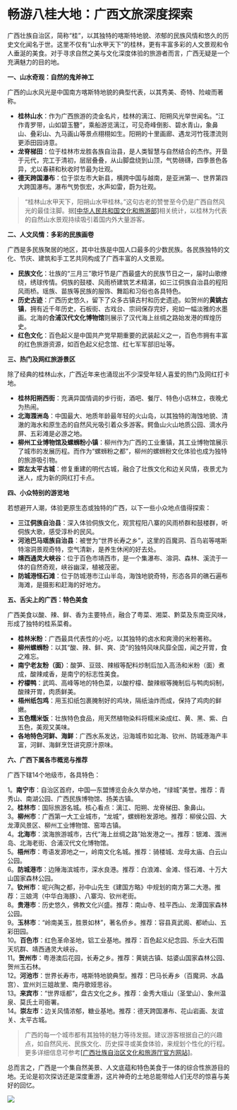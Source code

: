# 畅游八桂大地：广西文旅深度探索  

广西壮族自治区，简称“桂”，以其独特的喀斯特地貌、浓郁的民族风情和悠久的历史文化闻名于世。这里不仅有“山水甲天下”的桂林，更有丰富多彩的人文景观和令人垂涎的美食。对于寻求自然之美与文化深度体验的旅游者而言，广西无疑是一个充满魅力的目的地。  

**一、山水奇观：自然的鬼斧神工**  

广西的山水风光是中国南方喀斯特地貌的典型代表，以其秀美、奇特、险峻而著称。  

* **桂林山水**：作为广西旅游的烫金名片，桂林的漓江、阳朔风光举世闻名。“江作青罗带，山如碧玉簪”，乘船游览漓江，可见奇峰倒影、碧水青山，象鼻山、叠彩山、九马画山等景点栩栩如生。阳朔的十里画廊、遇龙河竹筏漂流则更添田园诗意。  
* **龙脊梯田**：位于桂林市龙胜各族自治县，是人类智慧与自然结合的杰作。开垦于元代，完工于清初，层层叠叠，从山脚盘绕到山顶，气势磅礴，四季景色各异，尤以春耕和秋收时节最为壮观。  
* **德天跨国瀑布**：位于崇左市大新县，横跨中国与越南，是亚洲第一、世界第四大跨国瀑布。瀑布气势恢宏，水声如雷，蔚为壮观。  

>“桂林山水甲天下，阳朔山水甲桂林。”这句古老的赞誉至今仍是广西自然风光的最佳注脚。据<a href="http://www.mct.gov.cn" target="_blank">[中华人民共和国文化和旅游部]</a>相关统计，以桂林为代表的自然山水景观持续吸引着国内外大量游客。  

**二、人文风情：多彩的民族画卷**  

广西是多民族聚居的地区，其中壮族是中国人口最多的少数民族。各民族独特的文化、节庆、建筑和手工艺共同构成了广西丰富的人文景观。  

* **民族文化**：壮族的“三月三”歌圩节是广西最盛大的民族节日之一，届时山歌缭绕，绣球传情。侗族的鼓楼、风雨桥建筑艺术精湛，如三江侗族自治县的程阳风雨桥。瑶族、苗族等民族的服饰、舞蹈和习俗也各具特色。  
* **历史古迹**：广西历史悠久，留下了众多古镇古村和历史遗迹。如贺州的**黄姚古镇**，拥有近千年历史，石板街、古戏台、宗祠保存完好，宛如一幅淡雅的水墨画。北海的**合浦汉代文化博物馆**则展示了汉代海上丝绸之路始发港的辉煌历史。  
* **红色文化**：百色起义是中国共产党早期重要的武装起义之一，百色市拥有丰富的红色旅游资源，如百色起义纪念馆、红七军军部旧址等。  

**三、热门及网红旅游景区**  

除了经典的桂林山水，广西近年来也涌现出不少深受年轻人喜爱的热门及网红打卡地。  

* **桂林阳朔西街**：充满异国情调的步行街，酒吧、餐厅、特色小店林立，夜晚尤为热闹。  
* **北海涠洲岛**：中国最大、地质年龄最年轻的火山岛，以其独特的海蚀地貌、清澈的海水和原生态的自然风光吸引着众多游客。鳄鱼山火山地质公园、滴水丹屏、五彩滩是必游之地。  
* **柳州工业博物馆及螺蛳粉小镇**：柳州作为广西的工业重镇，其工业博物馆展示了城市的发展历程。而作为“螺蛳粉之都”，柳州的螺蛳粉文化体验也成为独特的旅游吸引物。  
* **崇左太平古城**：修复重建的明代古城，融合了壮族文化和边关风情，夜景尤为迷人，成为新的网红打卡点。  

**四、小众特别的游览地**  

若想避开人潮，体验更原生态或独特的广西，以下一些小众地点值得探索：  

* **三江侗族自治县**：深入体验侗族文化，观赏程阳八寨的风雨桥群和鼓楼群，听侗族大歌，感受淳朴的民风。  
* **河池巴马瑶族自治县**：被誉为“世界长寿之乡”，这里的百魔洞、百鸟岩等喀斯特溶洞景观奇特，空气清新，是养生休闲的好去处。  
* **靖西通灵大峡谷**：位于百色市靖西市，是一个集瀑布、溶洞、森林、溪流于一体的自然奇观，峡谷幽深，植被茂密。  
* **防城港怪石滩**：位于防城港市江山半岛，海蚀地貌奇特，形态各异的礁石遍布海滩，是摄影和赶海的好地方。  

**五、舌尖上的广西：特色美食**  

广西美食以酸、辣、鲜、香为主要特点，融合了粤菜、湘菜、黔菜及东南亚风味，形成了独特的桂系菜肴。  

* **桂林米粉**：广西最具代表性的小吃，以其独特的卤水和爽滑的米粉著称。  
* **柳州螺蛳粉**：以其“酸、辣、鲜、爽、烫”的独特风味风靡全国，闻之开胃，食之难忘。  
* **南宁老友粉（面）**：酸笋、豆豉、辣椒等配料炒制后加入高汤和米粉（面）煮成，酸辣咸香，是南宁的标志性美食。  
* **柠檬鸭**：武鸣、高峰等地的特色菜，以酸柠檬、酸辣椒等腌制后与鸭肉焖制，酸辣开胃，肉质鲜美。  
* **梧州纸包鸡**：用玉扣纸包裹腌制好的鸡块，隔纸油炸而成，保持了鸡肉的鲜嫩。  
* **五色糯米饭**：壮族特色食品，用天然植物染料将糯米染成红、黄、黑、紫、白五色，美观又美味。  
* **各地特色河鲜、海鲜**：广西水系发达，沿海城市如北海、钦州、防城港海产丰富，河鲜、海鲜烹饪讲究原汁原味。  

**六、广西下属各市概览与推荐**  

广西下辖14个地级市，各具特色：  

1。**南宁市**：自治区首府，中国—东盟博览会永久举办地，“绿城”美誉。推荐：青秀山、南湖公园、广西民族博物馆、扬美古镇。  
2。**桂林市**：国际旅游名城。核心看点：漓江、阳朔、龙脊梯田、象鼻山。  
3。**柳州市**：广西第一大工业城市，“龙城”，螺蛳粉发源地。推荐：柳侯公园、大龙潭风景区、柳州工业博物馆、窑埠古镇。  
4。**北海市**：滨海旅游城市，古代“海上丝绸之路”始发港之一。推荐：银滩、涠洲岛、北海老街、合浦汉代文化博物馆。  
5。**梧州市**：粤语发源地之一，岭南文化名城。推荐：骑楼城、龙母太庙、白云山公园。  
6。**防城港市**：边陲海滨城市，深水良港。推荐：白浪滩、金滩、怪石滩、十万大山国家森林公园。  
7。**钦州市**：坭兴陶之都，孙中山先生《建国方略》中规划的南方第二大港。推荐：三娘湾（中华白海豚）、八寨沟、钦州老街。  
8。**贵港市**：历史悠久，佛教文化兴盛。推荐：南山寺、桂平西山、龙潭国家森林公园。  
9。**玉林市**：“岭南美玉，胜景如林”，著名侨乡。推荐：容县真武阁、都峤山、五彩田园。  
10。**百色市**：红色革命圣地，铝工业基地。推荐：百色起义纪念园、乐业大石围天坑群、靖西通灵大峡谷。  
11。**贺州市**：粤港澳后花园，长寿之乡。推荐：黄姚古镇、姑婆山国家森林公园、贺州玉石林。  
12。**河池市**：世界长寿市，喀斯特地貌典型。推荐：巴马长寿乡（百魔洞、水晶宫）、宜州刘三姐故里、南丹歌娅思谷。  
13。**来宾市**：“世界瑶都”，盘古文化之乡。推荐：金秀大瑶山（圣堂山）、象州温泉、莫氏土司衙署。  
14。**崇左市**：边关风情浓郁，糖业基地。推荐：德天跨国瀑布、花山岩画、友谊关、太平古城。  

> 广西的每一个城市都有其独特的魅力等待发掘。建议游客根据自己的兴趣点，如自然风光、民族文化、历史探寻或美食体验，来规划个性化的行程。更多详细信息可参考<a href="http://wlt.gxzf.gov.cn" target="_blank">[广西壮族自治区文化和旅游厅官方网站]</a>。  

总而言之，广西是一个集自然美景、人文底蕴和特色美食于一体的综合性旅游目的地。无论是初次探访还是深度重游，这片神奇的土地总能带给人们无尽的惊喜与美好的回忆。  

![](http://www.onegreen.net/maps/Upload_maps/201609/2016092406515156.jpg)  
